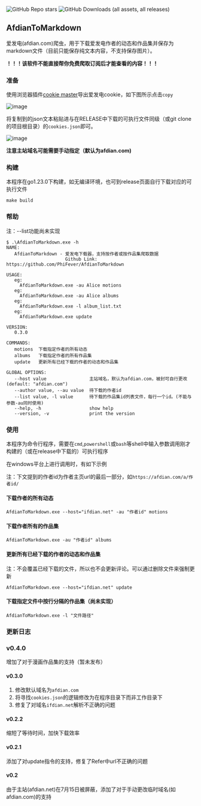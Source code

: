 ![GitHub Repo stars](https://img.shields.io/github/stars/PhiFever/AfdianToMarkdown)
![GitHub Downloads (all assets, all releases)](https://img.shields.io/github/downloads/PhiFever/AfdianToMarkdown/total)
## AfdianToMarkdown

爱发电(afdian.com)爬虫，用于下载爱发电作者的动态和作品集并保存为markdown文件（目前只能保存纯文本内容，不支持保存图片）。

**！！！该软件不能直接帮你免费爬取订阅后才能查看的内容！！！**

### 准备

使用浏览器插件[cookie master](https://chromewebstore.google.com/detail/cookie-master/jahkihogapggenanjnlfdcbgmldngnfl)导出爱发电cookie，如下图所示点击`copy`

![image](https://github.com/user-attachments/assets/d27b0f59-95c0-4080-97b9-d544d5424a33)

将复制到的json文本粘贴进与在RELEASE中下载的可执行文件同级（或git clone的项目根目录）的`cookies.json`即可。

![image](https://github.com/user-attachments/assets/3c9a4a26-fa94-4c38-a69d-359a536446b1)

**注意主站域名可能需要手动指定（默认为afdian.com)**

### 构建

本程序在go1.23.0下构建，如无编译环境，也可到release页面自行下载对应的可执行文件

```
make build
```

### 帮助
注：--list功能尚未实现

```
$ .\AfdianToMarkdown.exe -h
NAME:
   AfdianToMarkdown - 爱发电下载器，支持按作者或按作品集爬取数据
                      Github Link: https://github.com/PhiFever/AfdianToMarkdown

USAGE:
   eg:
     AfdianToMarkdown.exe -au Alice motions
   eg:
     AfdianToMarkdown.exe -au Alice albums
   eg:
     AfdianToMarkdown.exe -l album_list.txt
   eg:
     AfdianToMarkdown.exe update

VERSION:
   0.3.0

COMMANDS:
   motions  下载指定作者的所有动态
   albums   下载指定作者的所有作品集
   update   更新所有已经下载的作者的动态和作品集

GLOBAL OPTIONS:
   --host value                主站域名，默认为afdian.com，被封可自行更改 (default: "afdian.com")
   --author value, --au value  待下载的作者id
   --list value, -l value      待下载的作品集id列表文件，每行一个id。(不能与参数-au同时使用)
   --help, -h                  show help
   --version, -v               print the version

```

### 使用

本程序为命令行程序，需要在`cmd`,`powershell`或`bash`等shell中输入参数调用刚才构建的（或在release中下载的）可执行程序

在windows平台上进行调用时，有如下示例

注：下文提到的作者id为作者主页url的最后一部分，如`https://afdian.com/a/作者id/`

#### 下载作者的所有动态

```shell
AfdianToMarkdown.exe --host="ifdian.net" -au "作者id" motions
```

#### 下载作者所有的作品集

```shell
AfdianToMarkdown.exe -au "作者id" albums
```

#### 更新所有已经下载的作者的动态和作品集
注：不会覆盖已经下载的文件，所以也不会更新评论。可以通过删除文件来强制更新

```shell
AfdianToMarkdown.exe --host="ifdian.net" update
```

#### 下载指定文件中按行分隔的作品集（尚未实现）

```shell
AfdianToMarkdown.exe -l "文件路径"
```

### 更新日志
### v0.4.0
增加了对于漫画作品集的支持（暂未发布）

#### v0.3.0
1. 修改默认域名为`afdian.com`
2. 将寻找`cookies.json`的逻辑修改为在程序目录下而非工作目录下
3. 修复了对域名`ifdian.net`解析不正确的问题

#### v0.2.2

缩短了等待时间，加快下载效率

#### v0.2.1

添加了对update指令的支持，修复了Refer中url不正确的问题

#### v0.2
由于主站(afdian.net)在7月15日被屏蔽，添加了对于手动更改临时域名(如afdian.com)的支持
